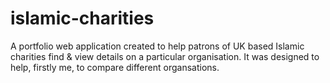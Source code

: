 # islamic-charities
A portfolio web application created to help patrons of UK based Islamic charities find &amp; view details on a particular organisation. It was designed to help, firstly me, to compare different organsations.
